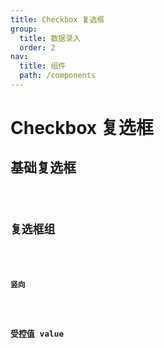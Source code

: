 ```yaml
---
title: Checkbox 复选框
group:
  title: 数据录入
  order: 2
nav:
  title: 组件
  path: /components
---
```


# Checkbox 复选框

## 基础复选框

<code src="../examples/basic.tsx" />

## 复选框组

<code src="../examples/group.tsx" />

### 竖向

<code src="../examples/group-vertical.tsx" />

## 受控值 value

<code src="../examples/controlled.tsx">
